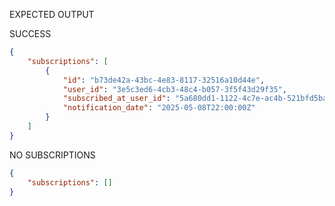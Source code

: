 EXPECTED OUTPUT

SUCCESS
```json
{
    "subscriptions": [
        {
            "id": "b73de42a-43bc-4e83-8117-32516a10d44e",
            "user_id": "3e5c3ed6-4cb3-48c4-b057-3f5f43d29f35",
            "subscribed_at_user_id": "5a680dd1-1122-4c7e-ac4b-521bfd5ba119",
            "notification_date": "2025-05-08T22:00:00Z"
        }
    ]
}
```

NO SUBSCRIPTIONS

```json
{
    "subscriptions": []
}
```